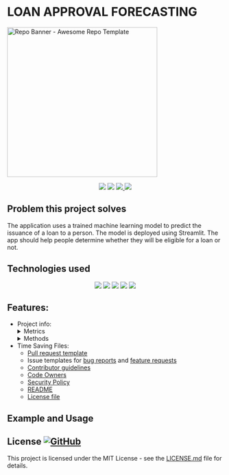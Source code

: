 # LOAN APPROVAL FORECASTING

<a href="https://github.com/MarketingPipeline/Awesome-Repo-Template/">
<img height=350 alt="Repo Banner - Awesome Repo Template" src="https://capsule-render.vercel.app/api?type=waving&height=300&color=6FC7E1&text=Loan%20Approval%20Forecasting&fontSize=60&textBg=false&section=header&animation=twinkling&fontColor=FFFFFF&reversal=false"></img></a>

<p align='center'>
  <img src="https://img.shields.io/badge/3.11.0-%2329A4D1?style=flat-square&label=python">
  <img src="https://img.shields.io/badge/Binary%20classification-%23E2A24F?style=flat-square">
  <a href="https://loanapprovalforecasting-by-dysff-ei9kbuafdtgxyhadfdwuum.streamlit.app">
  <img src=https://img.shields.io/badge/OPEN%20ON%20STREAMLIT-black?style=flat-square>
  </a>
  <a href="https://www.kaggle.com/datasets/rikdifos/credit-card-approval-prediction/data">
  <img src=https://img.shields.io/badge/dataset-blue?style=flat-square>
  </a>
</p>

## Problem this project solves

The application uses a trained machine learning model to predict the issuance of a loan to a person. The model is deployed using Streamlit. The app should help people determine whether they will be eligible for a loan or not.

## Technologies used

<p align='center'>
  <img src="https://img.shields.io/badge/numpy-black?style=flat-square&logo=numpy">
  <img src="https://img.shields.io/badge/pandas-black?style=flat-square&logo=pandas">
  <img src="https://img.shields.io/badge/streamlit-black?style=flat-square&logo=streamlit">
  <img src="https://img.shields.io/badge/scikit%20learn-black?style=flat-square&logo=scikit-learn">
  <img src="https://img.shields.io/badge/joblib-black?style=flat-square&logo=joblib">
</p>

## Features:
- Project info:
  <details><summary>Metrics</summary>
  <b>METRIC: RECALL</b> 
  It is required to identify all unreliable clients. If the prediction is not clear, then it is worth rejecting this client in order to avoid subsequent problems with him. It is for this reason that the best metric for this would be recall.
  </details>
  <details><summary>Methods</summary>
    <ul>
      <li>Object-Oriented Programming (OOP)</li>
      <li>Data Analysis</li>
      <li>Data Visualization</li>
      <li>Data Cleaning</li>
      <li>Feature Scaling</li>
      <li>Handling Missing Values</li>
      <li>Feature Engineering</li>
      <li>Categorical Variable Encoding</li>
      <li>Data Preprocessing Pipeline</li>
      <li>Model Training</li>
      <li>Hyperparameter Tuning</li>
      <li>Model Evaluation</li>
      <li>Web App Development</li>
      <li>User Interface Design</li>
      <li>Model Deployment</li>
      <li>Integration of User Inputs</li>
      <li>Data Upload Mechanism</li>
      <li>New Data Handling in the Web App</li>
    </ul>
  </details>
- Time Saving Files:
  - [Pull request template](.github/pull_request_template.md)
  - Issue templates for [bug reports](.github/ISSUE_TEMPLATE/bug_report.yaml) and
    [feature requests](.github/ISSUE_TEMPLATE/feature_request.yaml)
  - [Contributor guidelines](.github/CONTRIBUTING.md)
  - [Code Owners](.github/CODEOWNERS)
  - [Security Policy](.github/SECURITY.md)
  - [README](README.md)
  - [License file](LICENSE)

## Example and Usage	

## License <a href="LICENSE"> ![GitHub](https://img.shields.io/github/license/MarketingPipeline/Awesome-Repo-Template) </a>

This project is licensed under the MIT License - see the
[LICENSE.md](LICENSE) file for
details.